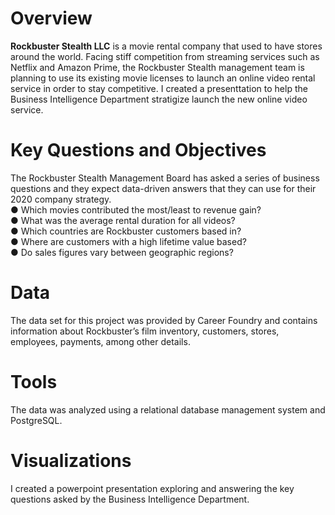 # Overview
**Rockbuster Stealth LLC** is a movie rental company that used to have stores around the world. Facing stiff competition from streaming services such as Netflix and Amazon Prime, the Rockbuster Stealth management team is planning to use its existing movie licenses to launch an online video rental service in order to stay competitive. I created a presenttation to help the Business Intelligence Department stratigize launch the new online video service. 
# Key Questions and Objectives
The Rockbuster Stealth Management Board has asked a series of business questions and they expect data-driven answers that they can use for their 2020 company strategy.  
● Which movies contributed the most/least to revenue gain?  
● What was the average rental duration for all videos?  
● Which countries are Rockbuster customers based in?  
● Where are customers with a high lifetime value based?  
● Do sales figures vary between geographic regions?  
# Data
The data set for this project was provided by Career Foundry and contains information about Rockbuster’s film inventory, customers, stores, employees, payments, among other details.
# Tools
The data was analyzed using a relational database management system and PostgreSQL.
# Visualizations
I created a powerpoint presentation exploring and answering the key questions asked by the Business Intelligence Department. 

